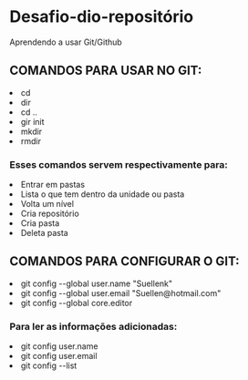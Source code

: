 # Desafio-dio-repositório
Aprendendo a usar Git/Github

<h2>COMANDOS PARA USAR NO GIT:</h2>
<li>cd</li> 
<li>dir</li> 
<li>cd ..</li>
<li>gir init</li> 
<li>mkdir</li> 
<li>rmdir</li> 

<h3> Esses comandos servem respectivamente para:</h3>
<li>Entrar em pastas</li> 
<li>Lista o que tem dentro da unidade ou pasta</li> 
<li>Volta um nível</li> 
<li>Cria repositório</li> 
<li>Cria pasta</li> 
<li>Deleta pasta</li> 


<h2>COMANDOS PARA CONFIGURAR O GIT:</h2>
<li>git config --global user.name "Suellenk"</li> 
<li>git config --global user.email "Suellen@hotmail.com"</li> 
<li>git config --global core.editor</li>

<h3>Para ler as informações adicionadas:</h3>
<li>git config user.name</li> 
<li>git config user.email</li> 
<li>git config --list</li> 
